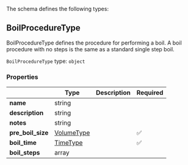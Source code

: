The schema defines the following types:

## BoilProcedureType

BoilProcedureType defines the procedure for performing a boil. A boil procedure with no steps is the same as a standard single step boil.

`BoilProcedureType` type: `object`

### Properties

|                   | Type                                               | Description | Required           |
| ----------------- | -------------------------------------------------- | ----------- | ------------------ |
| **name**          | string                                             |             |                    |
| **description**   | string                                             |             |                    |
| **notes**         | string                                             |             |                    |
| **pre_boil_size** | [VolumeType](measureable_units.json.md#volumetype) |             | :white_check_mark: |
| **boil_time**     | [TimeType](measureable_units.json.md#timetype)     |             | :white_check_mark: |
| **boil_steps**    | array                                              |             |                    |
